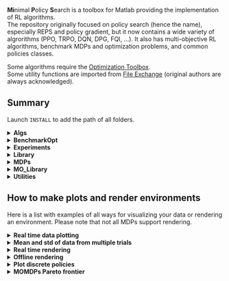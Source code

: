 **Mi**nimal **P**olicy **S**earch is a toolbox for Matlab providing the implementation of RL algorithms.  
The repository originally focused on policy search (hence the name), especially REPS and policy gradient, but it now contains a wide variety of algrorithms (PPO, TRPO, DQN, DPG, FQI, ...).
It also has multi-objective RL algorithms, benchmark MDPs and optimization problems, and common policies classes.

Some algorithms require the [Optimization Toolbox](https://www.mathworks.com/products/optimization.html).  
Some utility functions are imported from [File Exchange](https://www.mathworks.com/matlabcentral/fileexchange/) (original authors are always acknowledged).


## Summary

Launch `INSTALL` to add the path of all folders.


<details>
<summary><b>Algs</b></summary>
  <p>
All the algorithms and solvers are located in this folder, as well as some script to run them. By using scripts, it is possible to interrupt and resume the learning process without losing any data.
The only parameters that you might want to change are the learning rates and the number of rollouts per iteration.
Also, a history of the results is usually kept. For example, <code>J_history</code> stores the expected return at each iteration.
  </p>
</details>


<details>
<summary><b>BenchmarkOpt</b></summary>
  <p>
  Here are some <a href="https://en.wikipedia.org/wiki/Test_functions_for_optimization">test functions for optimization</a>.
  </p>
</details>


<details>
<summary><b>Experiments</b></summary>
  <p>
This folder contains some scripts to set up experiments. Each script inizializes the MDP, the policies and the number of samples and episodes per learning iteration.
After running a setup script, just run an algorithm script to start the learning.

```
SettingMC % mountain car setup
RUN_PG % run policy gradient (terminate by CTRL+C)
plot(J_history) % plot expected return
show_simulation(mdp,policy.makeDeterministic,1000,0.1) % visualize learned policy (see below)
```

Notice that, in the case of episodic (black box) RL, these scripts define both the *low level policy* (the one used by the agent) and the *high level policy* (the sampling distribution used to draw the low level policy parameters).
In this setting, the exploration noise is given by the high level policy, while the low level policy is deterministic (e.g., the covariance of a Gaussian is zeroed and the high level policy only draws its mean).
  </p>
</details>


<details>
  <summary><b>Library</b></summary>
  <p>
The folder contains some policies, generic basis functions, and functions for sampling and evaluation. The most important functions are

- `collect_samples`: stores low level tuples `(s,a,r,s')` into a struct,
- `collect_episodes`: collects high level data, i.e. pairs `(return,policy)`,
- `evaluate_policies`: evaluates low level policies on several episodes,
- `evaluate_policies_high`: evaluates high level policies on several episodes.

Policies are modeled as objects. Their most important method is `drawAction`, but depending on the class some additional properties might be mandatory.

> **IMPORTANT!** All data is stored in **COLUMNS**, e.g., states are matrices `S x N`, where `S` is the size of one state and `N` is the number of states. Similarly, actions are matrices `A x N` and features are matrices `F x N`.
  </p>
  </details>


<details>
<summary><b>MDPs</b></summary>
  <p>
Each MDP is modeled as an object (<code>MDP.m</code>) and requires some properties (dimension of state and action spaces, bounds, etc...) and methods (for state transitions and plots). 
Each MDP also has a default discount factor <code>gamma</code>, which usually works on the majority of the algorithms, but feel free to change it if necessary.  
The most important function is <code>[s',r,d] = simulator(s,a)</code>, which defines the transition function. 
The function returns <code>d = True</code> if the next state <code>s'</code> is terminal (episode ended). 
Usually, the reward <code>r(s,a,s')</code> depends on <code>s,a</code>, and on <code>s'</code> if the next state is terminal. 
For example, the cart-pole swing-up returns a reward depending on the current position of the pole + a penalty if the cart hits the walls (terminal next state).  

There are also some extensions, i.e., <i>Contextual MDPs</i> (<code>CMDP.m</code>), <i>Multi-objective MDPs</i> (<code>MOMDP.m</code>), and <i>Average-reward MDPs</i> (<code>MDP_avg.m</code>).  
For MDPs sharing the same environment (e.g., Mountain Car with continuous or discrete actions, Cart-pole with or without swing-up, ...), there are common <i>Environment</i> (<code>Env</code>) classes.
This classes define common variables and the transition function, while the subclasses define other functions (reward, action parsing, terminal conditions, ...).

> **IMPORTANT!** To allow parallel execution of multiple episodes, `simulator` functions need to support vectorized operations, i.e., they need to deal with states and actions represented as `S x N` and `A x N` matrices, respectively.
  </p>
</details>


<details>
<summary><b>MO_Library</b></summary>
  <p>
This folder contains functions used in the multi-objective framework, e.g., hypervolume estimators and Pareto-optimality filters.

> **IMPORTANT!** All frontiers are stored in **ROWS**, i.e., they are matrices `N x R`, where `N` is the number of points and `R` is the number of objectives.
  </p>
</details>


<details>
<summary><b>Utilities</b></summary>
  <p>
Utility functions used for matrix operations, plotting and sampling are stored in this folder.
  </p>
</details>


## How to make plots and render environments


Here is a list with examples of all ways for visualizing your data or rendering an environment. Please note that not all MDPs support rendering.

<details>
<summary><b>Real time data plotting</b></summary>
  <p>
During the learning, it is possible to plot in real time a desired variable (e.g., the expected return <code>J</code>) by using <code>updateplot</code>. 

```
updateplot('Return',iter,J,1)
```
  </p>
</details>  


<details>
<summary><b>Mean and std of data from multiple trials</b></summary>
  <p>
If you are interested on evaluating an algorithm on several trials you can use the function <code>shadedErrorBar</code>. For a complete example, please refer to <code>make_stdplot.m</code>.
  </p>
</details>  


<details>
<summary><b>Real time rendering</b></summary>
  <p>
Launch <code>mdp.showplot</code> to initialize the rendering of the agent-environment interaction will be shown during the learning. To stop plotting use <code>mdp.closeplot</code>.

> **IMPORTANT!** This is possible only if you are learning using one episode per iteration.
  </p>
</details>  


<details>
<summary><b>Offline rendering</b></summary>
  <p>

- For step-based algorithms, you can directly use the built-in plotting function of the MDPs.
As `collect_samples` returns a low-level dataset of the episodes, you just have to call `mdp.plotepisode`

```
data = collect_samples(mdp,episodes,steps,policy)
mdp.plotepisode(data(1),0.001)
```

- For episode-based algorithms, the low-level dataset is not returned. In this case, you can call `show_simulation`, which executes only one episode and renders it. This visualization can be used also in step-based algorithms.

```
show_simulation(mdp,policy,100,0.001)
show_simulation(mdp,policy.update(policy_high.drawAction(1)),100,0.001)
```

If the MDP provides pixels rendering, you can enable it by adding an additional argument to the function call

```
show_simulation(mdp,policy,100,0.001,1)
```
  </p>
</details>  


<details>
<summary><b>Plot discrete policies</b></summary>
  <p>
If the state space is 2-dimensional, you can plot the value functions learned by discrete policies and the action distribution over the states.

```
SettingDeep % deep sea treasure setup
RUN_PG % run policy gradient (terminate by CTRL+C)
policy.plotQ(mdp.stateLB,mdp.stateUB) % plot Q-function
policy.plotV(mdp.stateLB,mdp.stateUB) % plot V-function
policy.plotGreedy(mdp.stateLB,mdp.stateUB) % plot the action taken by zeroing the exploration
```
</p>
</details>  


<details>
<summary><b>MOMDPs Pareto frontier</b></summary>
  <p>
To plot a set of points as a Pareto frontier of a MOMDP, use <code>MOMDP.plotfront</code>. You can use additional arguments like in the built-in <code>plot</code> to customize the plot. Please note that the points have to be passed as rows and that the function does not filter dominated points.

```
MOMDP.plotfront([0.5 0.5; 1 0; 0 1], '--or', 'LineWidth', 2)
```
  </p>
</details>